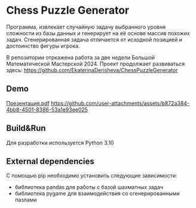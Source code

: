 # Chess Puzzle Generator
Программа, извлекает случайную задачу выбранного уровня сложности из базы данных и генерирует на её основе массив похожих задач.
Сгенерированная задача отличается от исходной позицией и достоинство фигуры игрока.

В репозитории отркажена работа за две недели Большой Математической Мастерской 2024. Проект продолжает развиваться здесь: https://github.com/EkaterinaDerisheva/ChessPuzzleGenerator

## Demo
[Презентация.pdf](https://github.com/user-attachments/files/17356647/_.pdf)
https://github.com/user-attachments/assets/b872a384-4bb8-4501-8386-53a1e93ee025



## Build&Run
Для разработки используется Python 3.10

## External dependencies
С помощью pip необходимо установить следующие зависимости:
* библиотека pandas для работы с базой шахматных задач
* библиотека pygame для взаимодействия со сгенерированными пазлами
